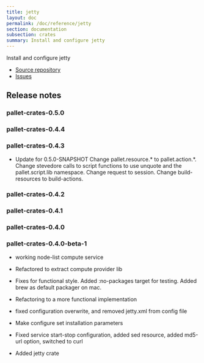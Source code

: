```yaml
---
title: jetty
layout: doc
permalink: /doc/reference/jetty
section: documentation
subsection: crates
summary: Install and configure jetty
---
```

Install and configure jetty

- [Source repository](https://github.com/pallet/jetty-crate "GitHub Repository for crate")
- [Issues](https://github.com/pallet/jetty-crate/issues "GitHub Issues for crate")

## Release notes


### pallet-crates-0.5.0


### pallet-crates-0.4.4


### pallet-crates-0.4.3

- Update for 0.5.0-SNAPSHOT
  Change pallet.resource.\* to pallet.action.\*. Change stevedore calls to
  script functions to use unquote and the pallet.script.lib namespace. 
  Change request to session.  Change build-resources to build-actions.


### pallet-crates-0.4.2


### pallet-crates-0.4.1


### pallet-crates-0.4.0


### pallet-crates-0.4.0-beta-1

- working node-list compute service

- Refactored to extract compute provider lib

- Fixes for functional style.  Added :no-packages target for testing. Added
  brew as default packager on mac.

- Refactoring to a more functional implementation

- fixed configuration overwrite, and removed jetty.xml from config file

- Make configure set installation parameters

- Fixed service start-stop configuration, added sed resource, added md5-url
  option, switched to curl

- Added jetty crate

